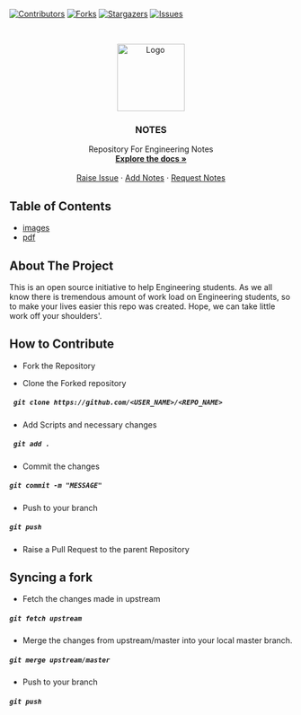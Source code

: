 [![Contributors][contributors-shield]][contributors-url]
[![Forks][forks-shield]][forks-url]
[![Stargazers][stars-shield]][stars-url]
[![Issues][issues-shield]][issues-url]




<!-- PROJECT LOGO -->
<br />
<p align="center">
  <a href="https://github.com/tewarig/section-f">
    <img src="https://sritutorials.com/wp-content/uploads/2020/01/How-to-transfer-Sticky-Notes-from-Windows-7-to-Windows-10.jpg" alt="Logo" width="120" height="120">
  </a>

  <h3 align="center">NOTES</h3>

  <p align="center">
    Repository For Engineering Notes
    <br />
    <a href="https://github.com/tewarig/section-f"><strong>Explore the docs »</strong></a>
    <br />
    <br />
    <a href="https://github.com/tewarig/section-f/issues">Raise Issue</a>
    ·
    <a href="https://github.com/tewarig/section-f/pulls">Add Notes</a>
    ·
    <a href="https://github.com/tewarig/section-f/issues">Request Notes</a>
  </p>
</p>



<!-- TABLE OF CONTENTS -->
## Table of Contents
* [images](https://github.com/tewarig/section-f/tree/master/images)
* [pdf](https://github.com/tewarig/section-f/tree/master/pdf)



<!-- ABOUT THE PROJECT -->
## About The Project
This is an open source initiative to help Engineering students. As we all know there is tremendous amount of work load on Engineering students, so to make your lives easier this repo was created. Hope, we can take little work off your shoulders'. 

## How to Contribute

- Fork the Repository

- Clone the Forked repository

##### ` git clone https://github.com/<USER_NAME>/<REPO_NAME>`

- Add Scripts and necessary changes

##### ` git add .`

- Commit the changes

##### `git commit -m "MESSAGE"`

- Push to your branch

##### `git push`

- Raise a Pull Request to the parent Repository

## Syncing a fork

- Fetch the changes made in upstream

##### `git fetch upstream`

- Merge the changes from upstream/master into your local master branch.

##### `git merge upstream/master`

- Push to your branch

##### `git push`





[contributors-shield]: https://img.shields.io/github/contributors/tewarig/section-f?color=orange
[contributors-url]: https://github.com/tewarig/section-f/graphs/contributors
[forks-shield]:https://img.shields.io/github/forks/tewarig/section-f?color=blue&style=flat-square
[forks-url]: https://github.com/tewarig/section-f/network/members
[stars-shield]: https://img.shields.io/github/stars/tewarig/section-f?color=brightgreen&style=flat-square
[stars-url]: https://github.com/tewarig/section-f/stargazers
[issues-shield]:https://img.shields.io/github/issues/tewarig/section-f?style=flat-square
[issues-url]: https://github.com/tewarig/section-f/issues

